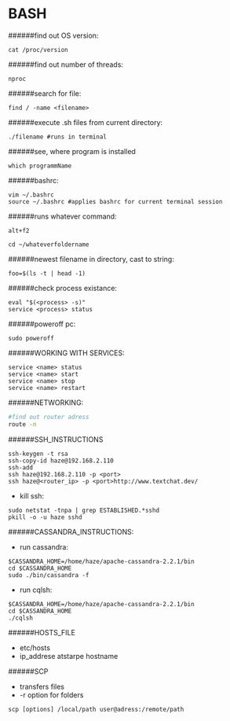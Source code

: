 BASH
====

######find out OS version:

```
cat /proc/version
```

######find out number of threads:

```
nproc
```

######search for file:

```
find / -name <filename>
```

######execute .sh files from current directory:

```
./filename #runs in terminal
```
######see, where program is installed

```
which programmName
```

######bashrc:

```
vim ~/.bashrc
source ~/.bashrc #applies bashrc for current terminal session
```

######runs whatever command:

```
alt+f2
```

```
cd ~/whateverfoldername
```
######newest filename in directory, cast to string:

```
foo=$(ls -t | head -1)
```

######check process existance:

```
eval "$(<process> -s)"
service <process> status
```

######poweroff pc:

```
sudo poweroff
```
######WORKING WITH SERVICES:

```
service <name> status
service <name> start
service <name> stop
service <name> restart
```

######NETWORKING:

```bash
#find out router adress
route -n
```

######SSH_INSTRUCTIONS

```
ssh-keygen -t rsa
ssh-copy-id haze@192.168.2.110
ssh-add
ssh haze@192.168.2.110 -p <port>
ssh haze@<router_ip> -p <port>http://www.textchat.dev/
```

* kill ssh:

```
sudo netstat -tnpa | grep ESTABLISHED.*sshd
pkill -o -u haze sshd
```

######CASSANDRA_INSTRUCTIONS:

* run cassandra:
```
$CASSANDRA_HOME=/home/haze/apache-cassandra-2.2.1/bin
cd $CASSANDRA_HOME
sudo ./bin/cassandra -f
```

* run cqlsh:
```
$CASSANDRA_HOME=/home/haze/apache-cassandra-2.2.1/bin
cd $CASSANDRA_HOME
./cqlsh
```

######HOSTS_FILE

* etc/hosts
* ip_addrese atstarpe hostname

######SCP

* transfers files
* -r option for folders

```
scp [options] /local/path user@adress:/remote/path
```








